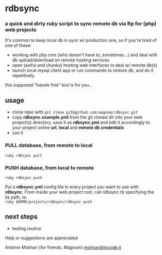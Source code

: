 # rdbsync
### a quick and dirty ruby script to sync remote db via ftp for (php) web projects

It's common to keep local db in sync w/ production one, so if you're tired of one of these: 
* working with php cms (who doesn't have to, sometimes...) and deal with db upload/download on remote hosting services 
* open (awful and chunky) hosting web interfaces to deal w/ remote db(s)
* launch local mysql client app or run commands to restore db, and do it repetitively

this supposed "hassle free" tool is for you...

## usage
* clone repo with `git clone git@github.com:magnum/rdbsync.git`
* copy **rdbsync.example.yml** from the git cloned dir into your web project(s) directory, save it as **rdbsync.yml** and edit it accordingly to your project online **url**, **local** and **remote db credentials**
* use it

### PULL database, from remote to local
`ruby rdbsync pull`

### PUSH database, from local to remote
`ruby rdbsync push`

Put a **rdbsync.yml** config file in every project you want to use with **rdbsync**. From inside your web project root, call rdbsync.rb specifying the its path, ie:  
`ruby $HOME/projects/rdbsync/rdbsync push`

## next steps
* testing routine

Help or suggestions are appreciated 

Antonio Molinari (for friends, Magnum)
molinari@incode.it
  
